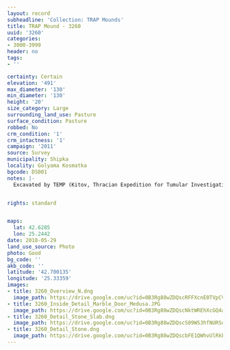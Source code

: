 ```yaml
---
layout: record
subheadline: 'Collection: TRAP Mounds'
title: TRAP Mound - 3260
uuid: '3260'
categories:
- 3000-3999
header: no
tags:
- ''

certainty: Certain
elevation: '491'
max_diameter: '130'
min_diameter: '130'
height: '20'
size_category: Large
surrounding_land_use: Pasture
surface_condition: Pasture
robbed: No
crm_condition: '1'
crm_intactness: '1'
campaign: '2011'
source: Survey
municipality: Shipka
locality: Golyama Kosmatka
bgcode: DS001
notes: |-
  Excavated by TEMP (Kitov, Thracian Expedition for Tumular Investigations) 2004, Museum inside.


rights: standard


maps:
  lat: 42.6285
  lon: 25.2442
date: 2018-05-29
land_use_source: Photo
photo: Good
bg_code: ''
akb_code: ''
latitude: '42.700135'
longitude: '25.33359'
images:
- title: 3260_Overview_N.dng
  image_path: https://drive.google.com/uc?id=0B3Rg88wZDQscRFFXcnE0TVpCVHc
- title: 3260_Inside_Detail_Marble_Door_Medusa.JPG
  image_path: https://drive.google.com/uc?id=0B3Rg88wZDQscNktWREhXcGQ4aDA
- title: 3260_Detail_Stone_Slab.dng
  image_path: https://drive.google.com/uc?id=0B3Rg88wZDQscS09WS3hfNURSdkk
- title: 3260_Detail_Stone.dng
  image_path: https://drive.google.com/uc?id=0B3Rg88wZDQscbFE1QWhvUlRkb28
---
```

